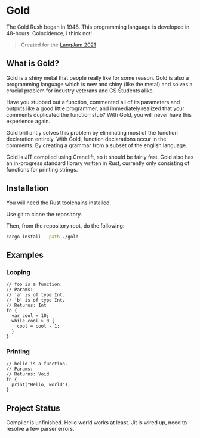 # Gold

The Gold Rush began in 1948. This programming language is developed in 48-hours. Coincidence, I
think not! 
> Created for the [LangJam 2021](https://github.com/langjam/langjam) 

## What is Gold?

Gold is a shiny metal that people really like for some reason. Gold is also a programming language
which is new and shiny (like the metal) and solves a crucial problem for industry veterans and CS
Students alike.

Have you stubbed out a function, commented all of its parameters and outputs like a good little
programmer, and immediately realized that your comments duplicated the function stub? With Gold, you
will never have this experience again.

Gold brilliantly solves this problem by eliminating most of the function declaration entirely. With
Gold, function declarations occur in the comments. By creating a grammar from a subset of the
english language.

Gold is JIT compiled using Cranelift, so it should be fairly fast. Gold also has an in-progress
standard library written in Rust, currently only consisting of functions for printing strings.

## Installation
You will need the Rust toolchains installed.

Use git to clone the repository.

Then, from the repository root, do the following:
```bash
cargo install --path ./gold
```

## Examples

### Looping

```zig
// foo is a function.
// Params:
// 'a' is of type Int.
// 'b' is of type Int.
// Returns: Int
fn {
  var cool = 10;
  while cool > 0 {
    cool = cool - 1;
  }
}
```

### Printing

```zig
// hello is a function.
// Params:
// Returns: Void
fn {
  print("Hello, world");
}
```

## Project Status
Compiler is unfinished.
Hello world works at least.
Jit is wired up, need to resolve a few parser errors.

